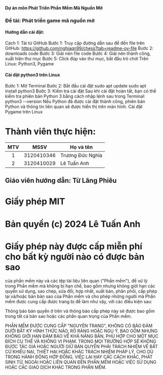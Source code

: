 #### Dự án môn Phát Triển Phần Mềm Mã Nguồn Mở</br>
### Đề tài: Phát triển game mã nguồn mở </br>

#### Hướng dẫn cài đặt:
Cách 1: Tải từ GitHub
Bước 1: Truy cập đường dẫn sau để đến file trên GitHub: https://github.com/nghiaqn99/chess?tab=readme-ov-file
Bước 2: downloads code
Bước 3: Giải nén file code
Bước 4: Giải nén thành công, xuất hiện thư mục
Bước 5: Click đúp vào thư mục, bắt đầu trò chơi
Trên Linux: Python3, Pygame
#### Cài đặt python3 trên Linux
Bước 1: Mở Terminal
Bước 2: Bắt đầu cài đặt
sudo apt update
sudo apt install python3
Bước 3: Kiểm tra cài đặt Sau khi cài đặt hoàn tất, bạn có thể kiểm tra phiên bản Python 3 bằng cách nhập lệnh sau trong Terminal:
python3 --version
Nếu Python đã được cài đặt thành công, phiên bản Python và thông tin liên quan sẽ được hiển thị trên màn hình.
Cài đặt Pygame trên Linux

# Thành viên thực hiện:</br>
|MTV  |MSSV        |Họ và tên           |
|:---:|:----------:|--------------------|
|1    |3120410346 |Trương Đức Nghĩa |
|2    |3120410029 |Lê Tuấn Anh  |
## Giáo viên hướng dẫn: Từ Lãng Phiêu
# Giấy phép MIT

# Bản quyền (c) 2024 Lê Tuấn Anh

# Giấy phép này được cấp miễn phí cho bất kỳ người nào có được bản sao
của phần mềm này và các tệp tài liệu liên quan ("Phần mềm"), để xử lý
trong Phần mềm mà không bị hạn chế, bao gồm nhưng không giới hạn các quyền
sử dụng, sao chép, sửa đổi, hợp nhất, xuất bản, phân phối, cấp phép lại và/hoặc bán
bản sao của Phần mềm và cho phép những người mà Phần mềm được cung cấp
được trang bị để làm như vậy, với các điều kiện sau:

Thông báo bản quyền ở trên và thông báo cấp phép này sẽ được bao gồm trong tất cả
bản sao hoặc các phần quan trọng của Phần mềm.

PHẦN MỀM ĐƯỢC CUNG CẤP "NGUYÊN TRẠNG", KHÔNG CÓ BẢO ĐẢM DƯỚI BẤT KỲ HÌNH THỨC NÀO, RÕ RÀNG HOẶC
NGỤ Ý, BAO GỒM NHƯNG KHÔNG GIỚI HẠN ĐẢM BẢO VỀ KHẢ NĂNG BÁN,
PHÙ HỢP CHO MỘT MỤC ĐÍCH CỤ THỂ VÀ KHÔNG VI PHẠM. TRONG MỌI TRƯỜNG HỢP SẼ KHÔNG ĐƯỢC
TÁC GIẢ HOẶC NGƯỜI GIỮ BẢN QUYỀN PHẢI TRÁCH NHIỆM VỀ BẤT CỨ KHIẾU NẠI, THIỆT HẠI HOẶC KHÁC
TRÁCH NHIỆM PHÁP LÝ, CHO DÙ TRONG HÀNH ĐỘNG HỢP ĐỒNG, VIỆC LẠI HAY CÁC CÁCH KHÁC, PHÁT SINH TỪ,
NGOÀI HOẶC LIÊN QUAN ĐẾN PHẦN MỀM HOẶC VIỆC SỬ DỤNG HOẶC CÁC GIAO DỊCH KHÁC TRONG
PHẦN MỀM.
